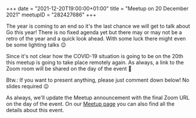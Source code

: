 +++
date = "2021-12-20T19:00:00+01:00"
title = "Meetup on 20 December 2021"
meetupID = "282427686"
+++

The year is coming to an end so it's the last chance we will get to talk about
Go this year! There is no fixed agenda yet but there may or may not be a retro
of the year and a quick look ahead. With some luck there might even be some
lighting talks 😉

Since it's not clear how the COVID-19 situation is going to be on the 20th this
meetup is going to take place remotely again. As always, a link to the Zoom
room will be shared on the day of the event 🙂

Btw.: If you want to present anything, please just comment down below! No
slides required 😉


As always, we'll update the Meetup announcement with the final Zoom URL on the
day of the event. On our [Meetup
page](https://www.meetup.com/Graz-Open-Source-Meetup/events/282427686/) you
can also find all the details about this event.

